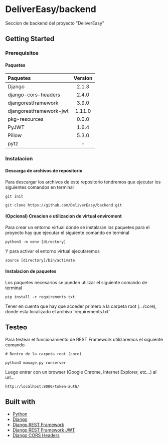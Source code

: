 # DeliverEasy/backend

Seccion de backend del proyecto "DeliverEasy"

## Getting Started

### Prerequisitos

#### Paquetes

| Paquetes | Version |
|:---|:---:|
| Django | 2.1.3 |
| django-cors-headers | 2.4.0 |
| djangorestframework | 3.9.0 |
| djangorestframework-jwt | 1.11.0 |
| pkg-resources | 0.0.0 |
| PyJWT | 1.6.4 |
| Pillow | 5.3.0 |
| pytz | - |

### Instalacion

#### Descarga de archivos de repositorio

Para descargar los archivos de este repositorio tendremos que ejecutar los siguientes comandos en terminal
```
git init

git clone https://github.com/DeliverEasy/backend.git
```

#### (Opcional) Creacion e utilizacion de virtual enviroment

Para crear un entorno virtual donde se instalaran los paquetes para el proyecto hay que ejecutar el siguiente comando en terminal
```
python3 -m venv [directory]
```

Y para activar el entorno virtual ejecutaremos 
```
source [directory]/bin/activate
```

#### Instalacion de paquetes

Los paquetes necesarios se pueden utilizar el siguiente comando de terminal
```
pip install -r requirements.txt
```
Tener en cuenta que hay que acceder primero a la carpeta root (.../core), donde esta localizado el archivo 'requirements.txt'

## Testeo

Para testear el funcionamiento de REST Framework utilizaremos el siguiente comando
```
# Dentro de la carpeta root (core)

python3 manage.py runserver
```

Luego entrar con un browser (Google Chrome, Internet Explorer, etc...) al url...
```
http://localhost:8000/token-auth/
```

## Built with
* [Python](https://www.python.org/)
* [Django](https://www.djangoproject.com/)
* [Django REST Framework](http://www.django-rest-framework.org/)
* [Django REST Framework JWT](http://getblimp.github.io/django-rest-framework-jwt/)
* [Django CORS Headers](https://github.com/ottoyiu/django-cors-headers/)
